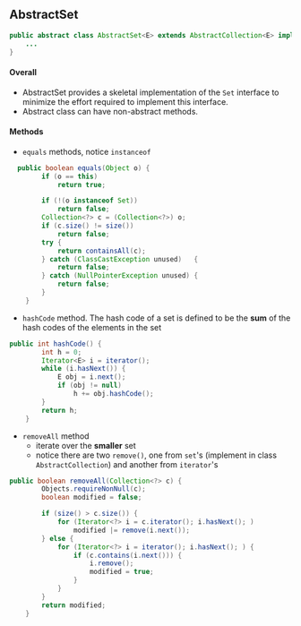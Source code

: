 ## AbstractSet
```java
public abstract class AbstractSet<E> extends AbstractCollection<E> implements Set<E> {
    ...
}
```

#### Overall

- AbstractSet provides a skeletal implementation of the `Set` interface to minimize the effort required to implement this interface.
- Abstract class can have non-abstract methods.

#### Methods 
- `equals` methods, notice `instanceof`
```java
  public boolean equals(Object o) {
        if (o == this)
            return true;

        if (!(o instanceof Set))
            return false;
        Collection<?> c = (Collection<?>) o;
        if (c.size() != size())
            return false;
        try {
            return containsAll(c);
        } catch (ClassCastException unused)   {
            return false;
        } catch (NullPointerException unused) {
            return false;
        }
    }
```

- `hashCode` method. The hash code of a set is defined to be the **sum** of the hash codes of the elements in the set
```java
public int hashCode() {
        int h = 0;
        Iterator<E> i = iterator();
        while (i.hasNext()) {
            E obj = i.next();
            if (obj != null)
                h += obj.hashCode();
        }
        return h;
    }
```

- `removeAll` method
    + iterate over the **smaller** set
    + notice there are two `remove()`, one from `set`'s (implement in class `AbstractCollection`) and another from `iterator`'s
```java
public boolean removeAll(Collection<?> c) {
        Objects.requireNonNull(c);
        boolean modified = false;

        if (size() > c.size()) {
            for (Iterator<?> i = c.iterator(); i.hasNext(); )
                modified |= remove(i.next());
        } else {
            for (Iterator<?> i = iterator(); i.hasNext(); ) {
                if (c.contains(i.next())) {
                    i.remove();
                    modified = true;
                }
            }
        }
        return modified;
    }
```
